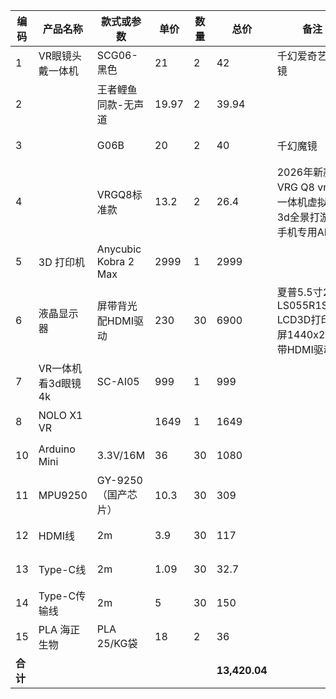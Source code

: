 | 编码 | 产品名称           | 款式或参数      | 单价   | 数量 | 总价    | 备注                                           | 网址 |
|------|--------------------|-----------------|--------|------|---------|------------------------------------------------|------|
| 1    | VR眼镜头戴一体机   | SCG06-黑色      | 21     | 2    | 42      | 千幻爱奇艺vr眼镜                               | [链接](https://detail.1688.com/offer/565129768848.html?spm=a26352.13672862.offerlist.21.1633505efEKHp7&offerId=565129768848&sortType=&pageId=&abBizDataType=cbuOffer&trace_log=normal&uuid=8287c4d9a57d4f8d8b98d7a73e3d0d7c&skuId=3579170297442&forcePC=1758121755837) |
| 2    |                    | 王者鲤鱼同款-无声道 | 19.97  | 2    | 39.94   |                                                | [链接](https://detail.1688.com/offer/945092303702.html?spm=a26352.13672862.offerlist.26.1633505efEKHp7&offerId=945092303702&sortType=&pageId=&abBizDataType=cbuOffer&hotSaleSkuId=5888214216871&trace_log=normal&uuid=8287c4d9a57d4f8d8b98d7a73e3d0d7c&forcePC=1758121908270) |
| 3    |                    | G06B            | 20     | 2    | 40      | 千幻魔镜                                      | [链接](https://detail.1688.com/offer/785886521499.html?spm=a26352.13672862.offerlist.99.1633505efEKHp7&offerId=785886521499&sortType=&pageId=&abBizDataType=cbuOffer&hotSaleSkuId=5969727190792&trace_log=normal&uuid=8287c4d9a57d4f8d8b98d7a73e3d0d7c&forcePC=1758122064391) |
| 4    |                    | VRGQ8标准款     | 13.2   | 2    | 26.4    | 2026年新款VRG Q8 vr眼镜一体机虚拟现实3d全景打游戏手机专用AR | [链接](https://detail.1688.com/offer/954181581573.html?spm=a26352.13672862.offerlist.123.1633505efEKHp7&offerId=954181581573&sortType=&pageId=&abBizDataType=cbuOffer&hotSaleSkuId=5875993477981&trace_log=normal&uuid=8287c4d9a57d4f8d8b98d7a73e3d0d7c&forcePC=1758122197448) |
| 5    | 3D 打印机          | Anycubic Kobra 2 Max | 2999   | 1    | 2999    |                                                | [链接](https://detail.1688.com/offer/897990354771.html?spm=a26352.13672862.offerlist.23.55da5f9dXOb91r&offerId=897990354771&sortType=&pageId=&abBizDataType=cbuOffer&trace_log=normal&uuid=7adf8bfffc2f48be812f7436a6fd55f1&skuId=5753378777628&forcePC=1758122620137) |
| 6    | 液晶显示器         | 屏带背光配HDMI驱动 | 230    | 30   | 6900    | 夏普5.5寸2k屏LS055R1SX04 LCD3D打印机屏1440x2560带HDMI驱动板 | [链接](https://detail.1688.com/offer/846190321374.html?spm=a26352.13672862.offerlist.62.68707444ReePKd&offerId=846190321374&sortType=&pageId=&abBizDataType=cbuOffer&trace_log=normal&uuid=63abb40abb75441b8e3569d9e6132251&skuId=5794517942523&forcePC=1758035983985) |
| 7    | VR一体机看3d眼镜4k | SC-AI05         | 999    | 1    | 999     |                                                | [链接](https://detail.1688.com/offer/599771814018.html?spm=a26352.13672862.offerlist.62.5b867180DgGMMW&offerId=599771814018&sortType=&pageId=&abBizDataType=cbuOffer&trace_log=normal&uuid=30f937671ee24dcc8b91fbf200e3d6fe&skuId=4187878693498&forcePC=1758290473194) |
| 8    | NOLO X1 VR         |                 | 1649   | 1    | 1649    |                                                | [链接](https://detail.1688.com/offer/623420432730.html?spm=a26352.13672862.offerlist.88.5d465764rkCZ9k&offerId=623420432730&sortType=&pageId=&abBizDataType=cbuOffer&trace_log=normal&uuid=1b5993d817cd49cba0fe4cff3ae7b5d1&skuId=-1&forcePC=1758291769034) |
| 10   | Arduino Mini       | 3.3V/16M        | 36     | 30   | 1080    |                                                | [链接](https://detail.1688.com/offer/584864809250.html?spm=a26352.13672862.offerlist.40.2e15755eQyjbBK&offerId=584864809250&sortType=&pageId=&abBizDataType=cbuOffer&trace_log=normal&uuid=7e176a390b4f48dda280e91461b1908a&skuId=4929894890302&forcePC=1758120820498) |
| 11   | MPU9250            | GY-9250（国产芯片） | 10.3   | 30   | 309     |                                                | [链接](https://detail.1688.com/offer/820900585332.html?spm=a26352.13672862.offerlist.21.264756b3usYc3b&offerId=820900585332&sortType=&pageId=&abBizDataType=cbuOffer&hotSaleSkuId=6091578827165&trace_log=normal&uuid=1db7f3bebf4d4c2db7f408b0947322f1&forcePC=1758121045658) |
| 12   | HDMI线             | 2m              | 3.9    | 30   | 117     |                                                | [链接](https://detail.1688.com/offer/671648034652.html?spm=a26352.13672862.offerlist.4.47a219b2mplMdz&offerId=671648034652&sortType=&pageId=&abBizDataType=cbuOffer&hotSaleSkuId=5909727159305&trace_log=normal&uuid=35485dcf0a8a4b28b0e40ae02013a345&forcePC=1758036388353) |
| 13   | Type-C线           | 2m              | 1.09   | 30   | 32.7    |                                                | [链接](https://detail.1688.com/offer/959302761956.html?spm=a26352.13672862.offerlist.14.172756511urUBt&offerId=959302761956&sortType=&pageId=&abBizDataType=cbuOffer&hotSaleSkuId=5888907513289&trace_log=normal&uuid=69a31faf22ec4c6cbcb6f3679def240e&forcePC=1758035818070) |
| 14   | Type-C传输线       | 2m              | 5      | 30   | 150     |                                                | [链接](https://detail.1688.com/offer/750440335303.html?spm=a26352.13672862.offerlist.4.76f819ac7VDJDB&offerId=750440335303&sortType=&pageId=&abBizDataType=cbuOffer&hotSaleSkuId=5880186455552&trace_log=normal&uuid=1bbd19142eec45e79a4a10a2bdd6d998&forcePC=1758704245626) |
| 15   | PLA 海正生物       | PLA 25/KG袋     | 18     | 2    | 36      |                                                | [链接](https://detail.1688.com/offer/874828377227.html?spm=a26352.13672862.offerlist.1.2ada2f97Ou37jb&cosite=-&tracelog=p4p&_p_isad=1&clickid=606099bde8314843800231c7c11f7495&sessionid=ac28dec6ce00fe3041497ec4be23e2e8) |
| **合计** |                    |                 |        |      | **13,420.04** |                                                |      |
